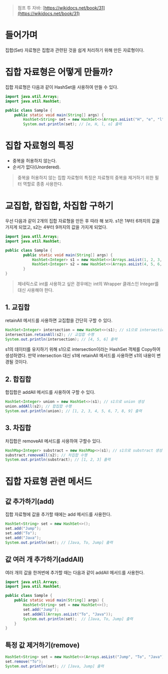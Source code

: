 > 점프 투 자바: [https://wikidocs.net/book/31](https://wikidocs.net/book/31)
> 

# 들어가며

집합(Set) 자료형은 집합과 관련된 것을 쉽게 처리하기 위해 만든 자료형이다.

# 집합 자료형은 어떻게 만들까?

집합 자료형은 다음과 같이 HashSet을 사용하여 만들 수 있다.

```java
import java.util.Arrays;
import java.util.HashSet;

public class Sample {
	public static void main(String[] args) {
		HashSet<String> set = new HashSet<>(Arrays.asList("H", "e", "l", "l", "o"));
		System.out.println(set); // [e, H, l, o] 출력
```

# 집합 자료형의 특징

- 중복을 허용하지 않는다.
- 순서가 없다(Unordered).

> 중복을 허용하지 않는 집합 자료형의 특징은 자료형의 중복을 제거하기 위한 필터 역할로 종종 사용한다.
> 

# 교집합, 합집합, 차집합 구하기

우선 다음과 같이 2개의 집합 자료형을 만든 후 따라 해 보자. s1은 1부터 6까지의 값을 가지게 되었고, s2는 4부터 9까지의 값을 가지게 되었다.

```java
import java.utll.Arrays;
import java.util.HashSet;

public class Sample {
		public static void main(String[] args) {
			HashSet<Integer> s1 = new HashSet<>(Arrays.asList(1, 2, 3, 4, 5, 6));
			HashSet<Integer> s2 = new HashSet<>(Arrays.asList(4, 5, 6, 7, 8, 9));
		}
}
```

> 제네릭스로 int를 사용하고 싶은 경우에는 int의 Wrapper 클래스인 Integer를 대신 사용해야 한다.
> 

## 1. 교집합

retainAll 메서드를 사용하면 교집합을 간단히 구할 수 있다. 

```java
HashSet<Integer> intersection = new HashSet<>(s1); // s1으로 intersection 생성
intersection.retainAll(s2); // 교집합 수행
System.out.println(intersection); // [4, 5, 6] 출력
```

s1의 데이터를 유지하기 위해 s1으로 intersection이라는 HashSet 객체를 Copy하여 생성하였다. 만약 intersection 대신 s1에 retainAll 메서드를 사용하면 s1의 내용이 변경될 것이다.

## 2. 합집합

합집합은 addAll 메서드를 사용하여 구할 수 있다.

```java
HashSet<Integer> union = new HashSet<>(s1); // s1으로 union 생성
union.addAll(s2); // 합집합 수행
System.out.println(union); // [1, 2, 3, 4, 5, 6, 7, 8, 9] 출력
```

## 3. 차집합

차집합은 removeAll 메서드를 사용하여 구할수 있다.

```java
HashMap<Integer> substract = new HashMap<>(s1); // s1으로 substract 생성
substract.removeAll(s2); // 차집합 수행
System.out.println(substract); // [1, 2, 3] 출력
```

# 집합 자료형 관련 메서드

## 값 추가하기(add)

집합 자료형에 값을 추가할 때에는 add 메서드를 사용한다.

```java
HashSet<String> set = new HashSet<>();
set.add("Jump");
set.add("To");
set.add("Java");
System.out.println(set); // [Java, To, Jump] 출력
```

## 값 여러 개 추가하기(addAll)

여러 개의 값을 한꺼번에 추가할 때는 다음과 같이 addAll 메서드를 사용한다.

```java
import java.util.Arrays;
import java.util.HashSet;

public class Sample {
    public static void main(String[] args) {
        HashSet<String> set = new HashSet<>();
        set.add("Jump");
        set.addAll(Arrays.asList("To", "Java"));
        System.out.println(set);  // [Java, To, Jump] 출력
    }
}
```

## 특정 값 제거하기(remove)

```java
HashSet<String> set = new HashSet<>(Arrays.asList("Jump", "To", "Java"));
set.remove("To");
System.out.println(set); // [Java, Jump] 출력
```